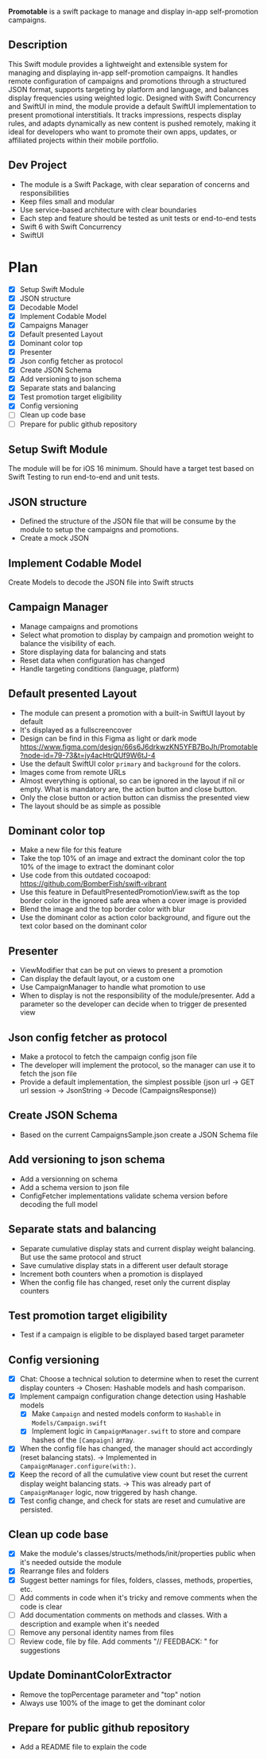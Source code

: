 **Promotable** is a swift package to manage and display in-app self-promotion campaigns.

## Description
This Swift module provides a lightweight and extensible system for managing and displaying in-app self-promotion campaigns. It handles remote configuration of campaigns and promotions through a structured JSON format, supports targeting by platform and language, and balances display frequencies using weighted logic. Designed with Swift Concurrency and SwiftUI in mind, the module provide a default SwiftUI implementation to present promotional interstitials. It tracks impressions, respects display rules, and adapts dynamically as new content is pushed remotely, making it ideal for developers who want to promote their own apps, updates, or affiliated projects within their mobile portfolio.

## Dev Project
- The module is a Swift Package, with clear separation of concerns and responsibilities
- Keep files small and modular
- Use service-based architecture with clear boundaries
- Each step and feature should be tested as unit tests or end-to-end tests
- Swift 6 with Swift Concurrency
- SwiftUI

# Plan
- [x] Setup Swift Module
- [x] JSON structure
- [x] Decodable Model
- [x] Implement Codable Model
- [x] Campaigns Manager
- [x] Default presented Layout
- [x] Dominant color top
- [x] Presenter
- [x] Json config fetcher as protocol
- [x] Create JSON Schema
- [x] Add versioning to json schema
- [x] Separate stats and balancing
- [x] Test promotion target eligibility
- [x] Config versioning
- [ ] Clean up code base
- [ ] Prepare for public github repository

## Setup Swift Module
The module will be for iOS 16 minimum. 
Should have a target test based on Swift Testing to run end-to-end and unit tests.

## JSON structure
- Defined the structure of the JSON file that will be consume by the module to setup the campaigns and promotions.
- Create a mock JSON

## Implement Codable Model
Create Models to decode the JSON file into Swift structs

## Campaign Manager
- Manage campaigns and promotions
- Select what promotion to display by campaign and promotion weight to balance the visibility of each.
- Store displaying data for balancing and stats
- Reset data when configuration has changed
- Handle targeting conditions (language, platform)

## Default presented Layout
- The module can present a promotion with a built-in SwiftUI layout by default
- It's displayed as a fullscreencover
- Design can be find in this Figma as light or dark mode https://www.figma.com/design/66s6J6drkwzKN5YFB7BoJh/Promotable?node-id=79-73&t=jy4acHtrQUf9W6tJ-4
- Use the default SwiftUI color `primary` and `background` for the colors.
- Images come from remote URLs
- Almost everything is optional, so can be ignored in the layout if nil or empty. What is mandatory are, the action button and close button.
- Only the close button or action button can dismiss the presented view
- The layout should be as simple as possible

## Dominant color top
- Make a new file for this feature
- Take the top 10% of an image and extract the dominant color the top 10% of the image to extract the dominant color
- Use code from this outdated cocoapod: https://github.com/BomberFish/swift-vibrant
- Use this feature in DefaultPresentedPromotionView.swift as the top border color in the ignored safe area when a cover image is provided
- Blend the image and the top border color with blur
- Use the dominant color as action color background, and figure out the text color based on the dominant color

## Presenter
- ViewModifier that can be put on views to present a promotion
- Can display the default layout, or a custom one
- Use CampaignManager to handle what promotion to use
- When to display is not the responsibility of the module/presenter. Add a parameter so the developer can decide when to trigger de presented view

## Json config fetcher as protocol
- Make a protocol to fetch the campaign config json file
- The developer will implement the protocol, so the manager can use it to fetch the json file
- Provide a default implementation, the simplest possible (json url -> GET url session -> JsonString -> Decode (CampaignsResponse))

## Create JSON Schema
- Based on the current CampaignsSample.json create a JSON Schema file

## Add versioning to json schema
- Add a versionning on schema
- Add a schema version to json file
- ConfigFetcher implementations validate schema version before decoding the full model

## Separate stats and balancing
- Separate cumulative display stats and current display weight balancing. But use the same protocol and struct
- Save cumulative display stats in a different user default storage
- Increment both counters when a promotion is displayed
- When the config file has changed, reset only the current display counters

## Test promotion target eligibility
- Test if a campaign is eligible to be displayed based target parameter

## Config versioning
- [x] Chat: Choose a technical solution to determine when to reset the current display counters -> Chosen: Hashable models and hash comparison.
- [x] Implement campaign configuration change detection using Hashable models
  - [x] Make `Campaign` and nested models conform to `Hashable` in `Models/Campaign.swift`
  - [x] Implement logic in `CampaignManager.swift` to store and compare hashes of the `[Campaign]` array.
- [x] When the config file has changed, the manager should act accordingly (reset balancing stats). -> Implemented in `CampaignManager.configure(with:)`.
- [x] Keep the record of all the cumulative view count but reset the current display weight balancing stats. -> This was already part of `CampaignManager` logic, now triggered by hash change.
- [x] Test config change, and check for stats are reset and cumulative are persisted.

## Clean up code base
- [x] Make the module's classes/structs/methods/init/properties public when it's needed outside the module
- [x] Rearrange files and folders
- [x] Suggest better namings for files, folders, classes, methods, properties, etc.
- [ ] Add comments in code when it's tricky and remove comments when the code is clear
- [ ] Add documentation comments on methods and classes. With a description and example when it's needed
- [ ] Remove any personal identity names from files
- [ ] Review code, file by file. Add comments "// FEEDBACK: " for suggestions

## Update DominantColorExtractor
- Remove the topPercentage parameter and "top" notion
- Always use 100% of the image to get the dominant color

## Prepare for public github repository
- Add a README file to explain the code
